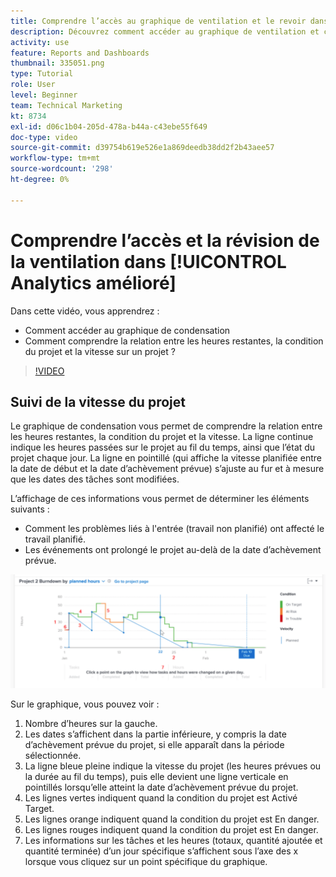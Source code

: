 ```yaml
---
title: Comprendre l’accès au graphique de ventilation et le revoir dans [!UICONTROL Analytics amélioré]
description: Découvrez comment accéder au graphique de ventilation et comprendre la relation entre les heures restantes, la condition du projet et la vitesse du projet dans Workfront.
activity: use
feature: Reports and Dashboards
thumbnail: 335051.png
type: Tutorial
role: User
level: Beginner
team: Technical Marketing
kt: 8734
exl-id: d06c1b04-205d-478a-b44a-c43ebe55f649
doc-type: video
source-git-commit: d39754b619e526e1a869deedb38dd2f2b43aee57
workflow-type: tm+mt
source-wordcount: '298'
ht-degree: 0%

---
```


# Comprendre l’accès et la révision de la ventilation dans [!UICONTROL Analytics amélioré]

Dans cette vidéo, vous apprendrez :

* Comment accéder au graphique de condensation
* Comment comprendre la relation entre les heures restantes, la condition du projet et la vitesse sur un projet ?

>[!VIDEO](https://video.tv.adobe.com/v/335051/?quality=12)

## Suivi de la vitesse du projet

Le graphique de condensation vous permet de comprendre la relation entre les heures restantes, la condition du projet et la vitesse. La ligne continue indique les heures passées sur le projet au fil du temps, ainsi que l’état du projet chaque jour. La ligne en pointillé (qui affiche la vitesse planifiée entre la date de début et la date d’achèvement prévue) s’ajuste au fur et à mesure que les dates des tâches sont modifiées.

L’affichage de ces informations vous permet de déterminer les éléments suivants :

* Comment les problèmes liés à l&#39;entrée (travail non planifié) ont affecté le travail planifié.
* Les événements ont prolongé le projet au-delà de la date d’achèvement prévue.

![Une image présentant un graphique en condensation avec des nombres sur les zones décrites dans les puces ci-dessous](assets/section-2-9.png)

Sur le graphique, vous pouvez voir :

1. Nombre d’heures sur la gauche.
1. Les dates s’affichent dans la partie inférieure, y compris la date d’achèvement prévue du projet, si elle apparaît dans la période sélectionnée.
1. La ligne bleue pleine indique la vitesse du projet (les heures prévues ou la durée au fil du temps), puis elle devient une ligne verticale en pointillés lorsqu’elle atteint la date d’achèvement prévue du projet.
1. Les lignes vertes indiquent quand la condition du projet est Activé Target.
1. Les lignes orange indiquent quand la condition du projet est En danger.
1. Les lignes rouges indiquent quand la condition du projet est En danger.
1. Les informations sur les tâches et les heures (totaux, quantité ajoutée et quantité terminée) d’un jour spécifique s’affichent sous l’axe des x lorsque vous cliquez sur un point spécifique du graphique.
